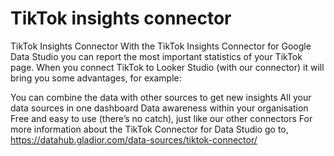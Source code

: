 # TikTok insights connector

TikTok Insights Connector
With the TikTok Insights Connector for Google Data Studio you can report the most important statistics of your TikTok page. When you connect TikTok to Looker Studio (with our connector) it will bring you some advantages, for example:

You can combine the data with other sources to get new insights
All your data sources in one dashboard
Data awareness within your organisation
Free and easy to use (there’s no catch), just like our other connectors
For more information about the TikTok Connector for Data Studio go to, https://datahub.gladior.com/data-sources/tiktok-connector/
